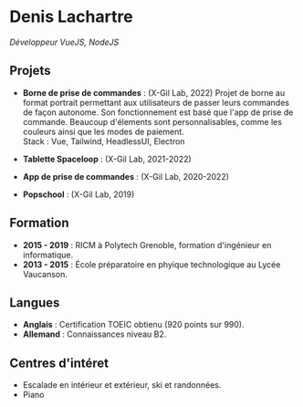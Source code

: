 # Denis Lachartre

_Développeur VueJS, NodeJS_

## Projets

- **Borne de prise de commandes** : (X-Gil Lab, 2022)
Projet de borne au format portrait permettant aux utilisateurs de passer leurs commandes de façon autonome.
Son fonctionnement est basé que l'app de prise de commande.
Beaucoup d'élements sont personnalisables, comme les couleurs ainsi que les modes de paiement.\
Stack : Vue, Tailwind, HeadlessUI, Electron


- **Tablette Spaceloop** : (X-Gil Lab, 2021-2022)

- **App de prise de commandes** : (X-Gil Lab, 2020-2022)

- **Popschool** : (X-Gil Lab, 2019)

## Formation

- **2015 - 2019** : RICM à Polytech Grenoble, formation d'ingénieur en informatique.
- **2013 - 2015** : École préparatoire en phyique technologique au Lycée Vaucanson.

## Langues

- **Anglais** : Certification TOEIC obtienu (920 points sur 990).
- **Allemand** : Connaissances niveau B2.

## Centres d'intéret

- Escalade en intérieur et extérieur, ski et randonnées.
- Piano
